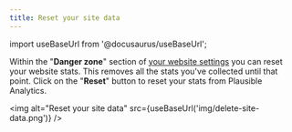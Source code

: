 ```yaml
---
title: Reset your site data
---
```


import useBaseUrl from '@docusaurus/useBaseUrl';

Within the "**Danger zone**" section of [your website settings](website-settings.md) you can reset your website stats. This removes all the stats you've collected until that point. Click on the "**Reset**" button to reset your stats from Plausible Analytics.

<img alt="Reset your site data" src={useBaseUrl('img/delete-site-data.png')} />
